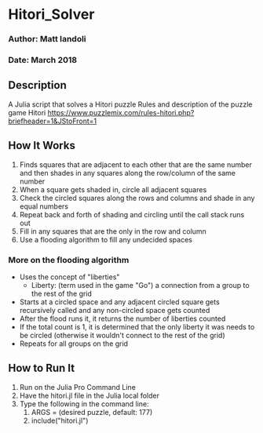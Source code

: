 # Hitori_Solver
### Author: Matt Iandoli
### Date: March 2018

## Description
A Julia script that solves a Hitori puzzle
Rules and description of the puzzle game Hitori
https://www.puzzlemix.com/rules-hitori.php?briefheader=1&JStoFront=1

## How It Works
1. Finds squares that are adjacent to each other that are the same number and then shades in any squares along the row/column of the same number
2. When a square gets shaded in, circle all adjacent squares
3. Check the circled squares along the rows and columns and shade in any equal numbers
4. Repeat back and forth of shading and circling until the call stack runs out
5. Fill in any squares that are the only in the row and column
6. Use a flooding algorithm to fill any undecided spaces

### More on the flooding algorithm
* Uses the concept of "liberties"
	* Liberty: (term used in the game "Go") a connection from a group to the rest of the grid
* Starts at a circled space and any adjacent circled square gets recursively called and any non-circled space gets counted
* After the flood runs it, it returns the number of liberties counted
* If the total count is 1, it is determined that the only liberty it was needs to be circled (otherwise it wouldn't connect to the rest of the grid)
* Repeats for all groups on the grid

## How to Run It
1. Run on the Julia Pro Command Line
2. Have the hitori.jl file in the Julia local folder
3. Type the following in the command line:
	1. ARGS = (desired puzzle, default: 177)
	2. include("hitori.jl")


